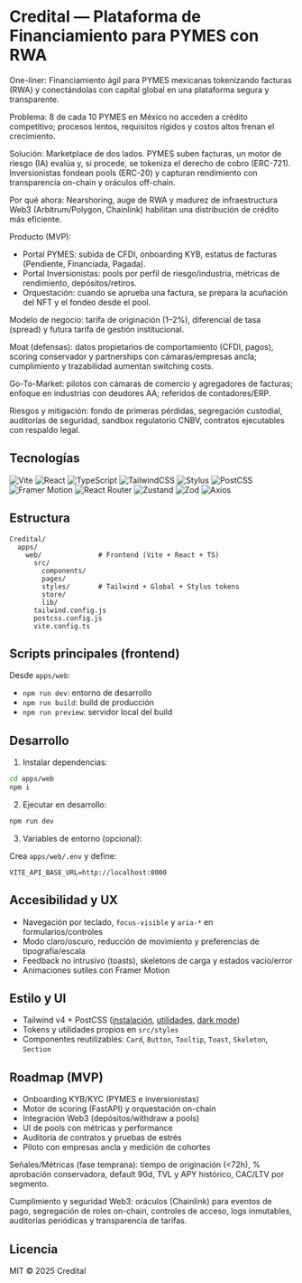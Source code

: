 # Credital — Plataforma de Financiamiento para PYMES con RWA

One-liner: Financiamiento ágil para PYMES mexicanas tokenizando facturas (RWA) y conectándolas con capital global en una plataforma segura y transparente.

Problema: 8 de cada 10 PYMES en México no acceden a crédito competitivo; procesos lentos, requisitos rígidos y costos altos frenan el crecimiento.

Solución: Marketplace de dos lados. PYMES suben facturas, un motor de riesgo (IA) evalúa y, si procede, se tokeniza el derecho de cobro (ERC-721). Inversionistas fondean pools (ERC-20) y capturan rendimiento con transparencia on-chain y oráculos off-chain.

Por qué ahora: Nearshoring, auge de RWA y madurez de infraestructura Web3 (Arbitrum/Polygon, Chainlink) habilitan una distribución de crédito más eficiente.

Producto (MVP):
- Portal PYMES: subida de CFDI, onboarding KYB, estatus de facturas (Pendiente, Financiada, Pagada).
- Portal Inversionistas: pools por perfil de riesgo/industria, métricas de rendimiento, depósitos/retiros.
- Orquestación: cuando se aprueba una factura, se prepara la acuñación del NFT y el fondeo desde el pool.

Modelo de negocio: tarifa de originación (1–2%), diferencial de tasa (spread) y futura tarifa de gestión institucional.

Moat (defensas): datos propietarios de comportamiento (CFDI, pagos), scoring conservador y partnerships con cámaras/empresas ancla; cumplimiento y trazabilidad aumentan switching costs.

Go-To-Market: pilotos con cámaras de comercio y agregadores de facturas; enfoque en industrias con deudores AA; referidos de contadores/ERP.

Riesgos y mitigación: fondo de primeras pérdidas, segregación custodial, auditorías de seguridad, sandbox regulatorio CNBV, contratos ejecutables con respaldo legal.

## Tecnologías

![Vite](https://img.shields.io/badge/Vite-7.x-646CFF?logo=vite&logoColor=white)
![React](https://img.shields.io/badge/React-19.x-149ECA?logo=react&logoColor=white)
![TypeScript](https://img.shields.io/badge/TypeScript-5.x-3178C6?logo=typescript&logoColor=white)
![TailwindCSS](https://img.shields.io/badge/Tailwind%20CSS-4.x-06B6D4?logo=tailwindcss&logoColor=white)
![Stylus](https://img.shields.io/badge/Stylus-CSS-333333)
![PostCSS](https://img.shields.io/badge/PostCSS-Plugins-DD3A0A?logo=postcss&logoColor=white)
![Framer Motion](https://img.shields.io/badge/Framer%20Motion-11.x-0055FF?logo=framer&logoColor=white)
![React Router](https://img.shields.io/badge/React%20Router-7.x-CA4245?logo=reactrouter&logoColor=white)
![Zustand](https://img.shields.io/badge/Zustand-State-000000)
![Zod](https://img.shields.io/badge/Zod-Validation-3E67B1)
![Axios](https://img.shields.io/badge/Axios-HTTP-671DDF)

## Estructura

```
Credital/
  apps/
    web/              # Frontend (Vite + React + TS)
      src/
        components/
        pages/
        styles/       # Tailwind + Global + Stylus tokens
        store/
        lib/
      tailwind.config.js
      postcss.config.js
      vite.config.ts
```

## Scripts principales (frontend)

Desde `apps/web`:
- `npm run dev`: entorno de desarrollo
- `npm run build`: build de producción
- `npm run preview`: servidor local del build

## Desarrollo

1) Instalar dependencias:

```bash
cd apps/web
npm i
```

2) Ejecutar en desarrollo:

```bash
npm run dev
```

3) Variables de entorno (opcional):

Crea `apps/web/.env` y define:

```
VITE_API_BASE_URL=http://localhost:8000
```

## Accesibilidad y UX

- Navegación por teclado, `focus-visible` y `aria-*` en formularios/controles
- Modo claro/oscuro, reducción de movimiento y preferencias de tipografía/escala
- Feedback no intrusivo (toasts), skeletons de carga y estados vacío/error
- Animaciones sutiles con Framer Motion

## Estilo y UI

- Tailwind v4 + PostCSS ([instalación], [utilidades], [dark mode])
- Tokens y utilidades propios en `src/styles`
- Componentes reutilizables: `Card`, `Button`, `Tooltip`, `Toast`, `Skeleton`, `Section`

## Roadmap (MVP)

- Onboarding KYB/KYC (PYMES e inversionistas)
- Motor de scoring (FastAPI) y orquestación on-chain
- Integración Web3 (depósitos/withdraw a pools)
- UI de pools con métricas y performance
- Auditoría de contratos y pruebas de estrés
- Piloto con empresas ancla y medición de cohortes

Señales/Métricas (fase temprana): tiempo de originación (<72h), % aprobación conservadora, default 90d, TVL y APY histórico, CAC/LTV por segmento.

Cumplimiento y seguridad Web3: oráculos (Chainlink) para eventos de pago, segregación de roles on-chain, controles de acceso, logs inmutables, auditorías periódicas y transparencia de tarifas.

## Licencia

MIT © 2025 Credital

[instalación]: https://tailwindcss.com/docs/installation
[utilidades]: https://tailwindcss.com/docs/styling-with-utility-classes
[dark mode]: https://tailwindcss.com/docs/dark-mode

